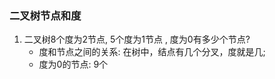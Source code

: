 ### 二叉树节点和度

1. 二叉树8个度为2节点, 5个度为1节点 , 度为0有多少个节点?
   - 度和节点之间的关系: 在树中，结点有几个分叉，度就是几;
   - 度为0的节点: 9个

